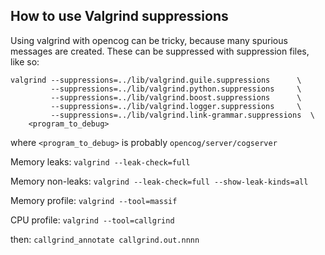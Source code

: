 
How to use Valgrind suppressions
--------------------------------
Using valgrind with opencog can be tricky, because many spurious messages
are created.  These can be suppressed with suppression files, like so:
```
valgrind --suppressions=../lib/valgrind.guile.suppressions      \
         --suppressions=../lib/valgrind.python.suppressions     \
         --suppressions=../lib/valgrind.boost.suppressions      \
         --suppressions=../lib/valgrind.logger.suppressions     \
         --suppressions=../lib/valgrind.link-grammar.suppressions  \
    <program_to_debug>
```
where `<program_to_debug>` is probably `opencog/server/cogserver`

Memory leaks:      `valgrind --leak-check=full`

Memory non-leaks:  `valgrind --leak-check=full --show-leak-kinds=all`

Memory profile:    `valgrind --tool=massif`

CPU profile:       `valgrind --tool=callgrind`

then: `callgrind_annotate callgrind.out.nnnn`
